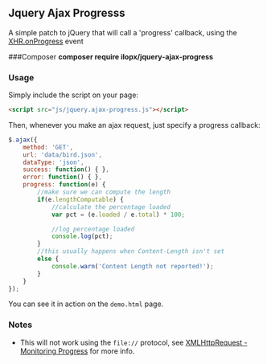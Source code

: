 ## Jquery Ajax Progresss

A simple patch to jQuery that will call a 'progress' callback, using the 
[XHR.onProgress](https://developer.mozilla.org/en-US/docs/DOM/XMLHttpRequest/Using_XMLHttpRequest#Monitoring_progress) event

###Composer
**composer require ilopx/jquery-ajax-progress**

### Usage

Simply include the script on your page:

```html
<script src="js/jquery.ajax-progress.js"></script>
```

Then, whenever you make an ajax request, just specify a progress callback:

```javascript
$.ajax({
    method: 'GET',
    url: 'data/bird.json',
    dataType: 'json',
    success: function() { },
    error: function() { },
    progress: function(e) {
        //make sure we can compute the length
        if(e.lengthComputable) {
            //calculate the percentage loaded
            var pct = (e.loaded / e.total) * 100;

            //log percentage loaded
            console.log(pct);
        }
        //this usually happens when Content-Length isn't set
        else {
            console.warn('Content Length not reported!');
        }
    }
});
```

You can see it in action on the `demo.html` page.

### Notes

 - This will not work using the `file://` protocol, see [XMLHttpRequest - Monitoring Progress](https://developer.mozilla.org/en-US/docs/DOM/XMLHttpRequest/Using_XMLHttpRequest#Monitoring_progress) for more info.